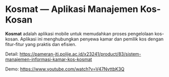 # Kosmat — Aplikasi Manajemen Kos-Kosan

**Kosmat** adalah aplikasi mobile untuk memudahkan proses pengelolaan kos-kosan. Aplikasi ini menghubungkan penyewa kamar dan pemilik kos dengan fitur-fitur yang praktis dan efisien.

Detail: https://pameran-jti.polije.ac.id/x23241/product/83/sistem-manajemen-informasi-kamar-kos-kosmat

Demo: https://www.youtube.com/watch?v=V47NvttbK3Q

